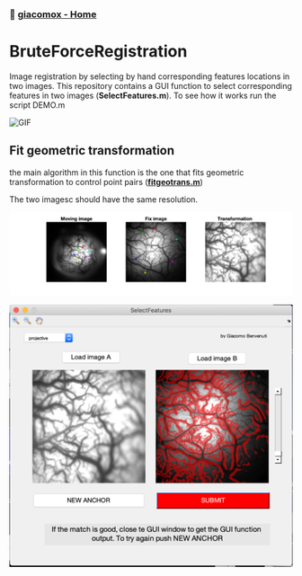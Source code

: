 ### :octopus: [giacomox - Home](https://giacomox.github.io/#/RetinoProj/README)

# BruteForceRegistration
Image registration by selecting by hand corresponding features locations in two images. This repository contains
a GUI function to select corresponding features in two images (**SelectFeatures.m**).
To see how it works run the script DEMO.m

![GIF](./figures/SelGIF.gif)

## Fit geometric transformation
the main algorithm in this function is the one that fits geometric transformation to control point pairs
([**fitgeotrans.m**](https://www.mathworks.com/help/images/ref/fitgeotrans.html))

The two imagesc should have the same resolution.


![selection](./figures/selection.png)


![selection](./figures/test.png)
